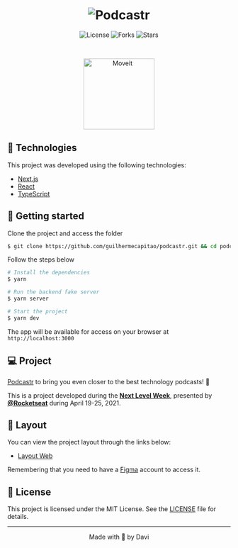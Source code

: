 <h1 align="center">
    <img alt="Podcastr" title="Podcastr" src=".github/podcastr.svg" />
</h1>

<p align="center">
  <img  src="https://img.shields.io/static/v1?label=license&message=MIT&color=5965E0&labelColor=121214" alt="License">
  
  <img src="https://img.shields.io/github/forks/davithesheep/podcastr?label=forks&message=MIT&color=5965E0&labelColor=121214" alt="Forks">     

  <img src="https://img.shields.io/github/stars/davithesheep/podcastr?label=stars&message=MIT&color=5965E0&labelColor=121214" alt="Stars">
</p>

<br>

<p align="center">
  <img alt="Moveit" src=".github/icon.svg" width="160px">
</p>

## 🧪 Technologies

This project was developed using the following technologies:

- [Next.js](https://nextjs.org/)
- [React](https://reactjs.org)
- [TypeScript](https://www.typescriptlang.org/)

## 🚀 Getting started

Clone the project and access the folder

```bash
$ git clone https://github.com/guilhermecapitao/podcastr.git && cd podcastr
```

Follow the steps below
```bash
# Install the dependencies
$ yarn

# Run the backend fake server
$ yarn server

# Start the project
$ yarn dev
```
The app will be available for access on your browser at `http://localhost:3000`

## 💻 Project

[Podcastr](https://podcastr.davithesheep.vercel.app/) to bring you even closer to the best technology podcasts! 💜 

This is a project developed during the **[Next Level Week](https://nextlevelweek.com/)**, presented by **[@Rocketseat](https://github.com/Rocketseat)** during April 19-25, 2021.

## 🔖 Layout

You can view the project layout through the links below:

- [Layout Web](https://www.figma.com/file/UwFEntsHpHYJlHNQAQr4gA/Podcastr?node-id=160%3A2761) 

Remembering that you need to have a [Figma](http://figma.com/) account to access it.

## 📝 License

This project is licensed under the MIT License. See the [LICENSE](LICENSE.md) file for details.


---

<p align="center">Made with 💜 by Davi</p>